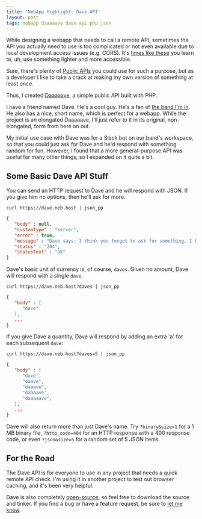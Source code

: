 ```yaml
---
title: 'NebApp Highlight: Dave API'
layout: post
tags: nebapp daaaaave dave api php json
---
```


While designing a webapp that needs to call a remote API, sometimes the API you actually need to use is too complicated or not even available due to local development access issues (e.g. CORS). It's [times like these](https://www.youtube.com/watch?v=rhzmNRtIp8k) you learn to, uh, use something lighter and more accessible.

Sure, there's plenty of [Public APIs](https://github.com/public-apis/public-apis) you could use for such a purpose, but as a developer I like to take a crack at making my own version of something at least once.

Thus, I created [Daaaaave](https://dave.neb.host), a simple public API built with PHP.

<!--more-->

I have a friend named Dave. He's a cool guy. He's a fan of [the band I'm in](http://flylikevenus.com). He also has a nice, short name, which is perfect for a webapp. While the project is an elongated Daaaaave, I'll just refer to it in its original, non-elongated, form from here on out.

My initial use case with Dave was for a Slack bot on our band's workspace, so that you could just ask for Dave and he'd respond with something random for fun. However, I found that a more general-purpose API was useful for many other things, so I expanded on it quite a bit.

## Some Basic Dave API Stuff

You can send an HTTP request to Dave and he will respond with JSON. If you give him no options, then he'll ask for more.

```shell
curl https://dave.neb.host | json_pp
```

```json
{
   "body" : null,
   "customType" : "server",
   "error" : true,
   "message" : "Dave says: I think you forgot to ask for something. I know about ?binary, ?dave(s), ?http_code, ?json, ?slack, and ?text. See https://github.com/michaelchadwick/daaaaave for more, man.",
   "status" : "204",
   "statusText" : "OK"
}
```

Dave's basic unit of currency is, of course, `daves`. Given no amount, Dave will respond with a single `dave`.

```shell
curl https://dave.neb.host?daves | json_pp
```

```json
{
   "body" : [
      "dave"
   ],
   ...
}
```

If you give Dave a quantity, Dave will respond by adding an extra 'a' for each subsequent `dave`:

```shell
curl https://dave.neb.host?daves=5 | json_pp
```

```json
{
   "body" : [
      "dave",
      "daave",
      "daaave",
      "daaaave",
      "daaaaave",
   ],
   ...
}
```

Dave will also return more than just Dave's name. Try `?binary&size=1` for a 1 MB binary file, `?http_code=404` for an HTTP response with a 400 response code, or even `?json&size=5` for a random set of 5 JSON items.

## For the Road

The Dave API is for everyone to use in any project that needs a quick remote API check. I'm using it in another project to test out browser caching, and it's been very helpful.

Dave is also completely [open-source](https://github.com/michaelchadwick/daaaaave), so feel free to download the source and tinker. If you find a bug or have a feature request, be sure to [let me know](https://github.com/michaelchadwick/daaaaave/issues/new).
